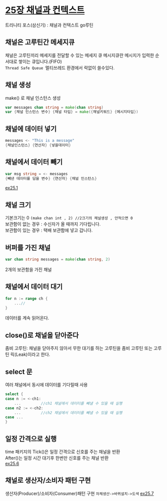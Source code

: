 # [25장 채널과 컨텍스트](https://www.youtube.com/watch?v=F6T9x-M7GNE&t=2940s)
트리니티 포스(삼신기) : 채널과 컨텍스트 go루틴

## 채널은 고루틴간 메세지큐
채널은 고루틴끼리 메세지를 전달할 수 있는 메세지 큐 
메시지큐란 메시지가 입력한 순서대로 쌓이는 큐입니다.(FIFO)  
`Thread Safe Queue `멀티쓰레드 환경에서 락없이 쓸수있다.

## 채널 생성
make() 로 채널 인스턴스 생성
```go
var messages chan string = make(chan string)
var {채널 인스턴스 변수} {채널 타입} = make({채널키워드} {메시지타입})
```

## 채널에 데이터 넣기
```go
messages <- "This is a message"
{채널인스턴스} {연산자} {넣을데이터}
```
## 채널에서 데이터 빼기
```go 
var msg string = <- messages
{빼낸 데이터를 담을 변수} {연산자} {채널 인스턴스}
```
[ex25.1](ex25.1.go)
## 채널 크기
기본크기는 0 `(make chan int , 2) //2크기의 채널생성 , 안적으면 0`  
보관함이 없는 경우 : 수신자가 올 때까지 기다립니다.  
보관함이 있는 경우 : 택배 보관함에 넣고 갑니다.
## 버퍼를 가진 채널
```go
var chan string messages = make(chan string, 2)
```
2개의 보관함을 가진 채널
## 채널에서 데이터 대기
```go
for n := range ch {
	...//
}
```
데이터를 계속 읽어온다.
## close()로 채널을 닫아준다
좀비 고루틴: 채널을 닫아주지 않아서 무한 대기를 하는 고루틴을 좀비 고루틴 또는 고루틴 릭(Leak)이라고 한다.

## select 문
여러 채널에서 동시에 데이터를 기다릴때 사용
```go
select {
case n := <-ch1:
	...         //ch1 채널에서 데이터를 빼낼 수 있을 때 실행
case n2 := <-ch2:
	...         //ch2 채널에서 데이터를 빼낼 수 있을 때 실행
case ...
}
```
## 일정 간격으로 실행
time 패키지의 Tick()은 일정 간격으로 신호를 주는 채널을 반환  
After()는 일정 시간 대기후 한번만 신호를 주는 채널 반환  
[ex25.6](ex25.6.go)

## 채널로 생산자/소비자 패턴 구현
생산자(Producer)/소비자(Consumer)패턴 구현
`차체생산->바퀴설치->도색`
[ex25.7](ex25.7.go)